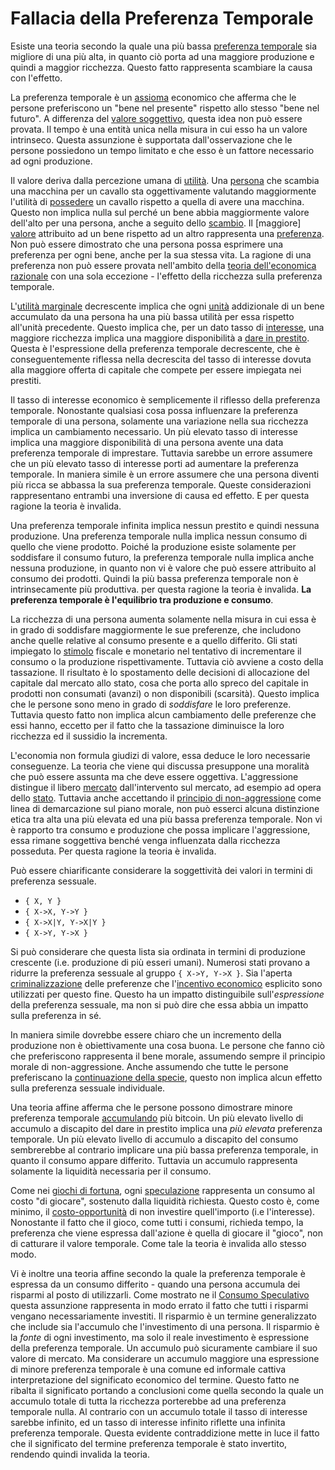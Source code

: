 # Fallacia della Preferenza Temporale



Esiste una teoria secondo la quale una più bassa [preferenza temporale]() sia migliore di una più alta, in quanto ciò porta ad una maggiore produzione e quindi a maggior ricchezza. Questo fatto rappresenta scambiare la causa con l'effetto.

La preferenza temporale è un [assioma]() economico che afferma che le persone preferiscono un "bene nel presente" rispetto allo stesso "bene nel futuro". A differenza del [valore soggettivo](), questa idea non può essere provata. Il tempo è una entità unica nella misura in cui esso ha un valore intrinseco. Questa assunzione è supportata dall'osservazione che le persone possiedono un tempo limitato e che esso è un fattore necessario ad ogni produzione.

Il valore deriva dalla percezione umana di [utilità](). Una [persona]() che scambia una macchina per un cavallo sta oggettivamente valutando maggiormente l'utilità di [possedere]() un cavallo rispetto a quella di avere una macchina. Questo non implica nulla sul perché un bene abbia maggiormente valore dell'alto per una persona, anche a seguito dello [scambio](). Il [maggiore] [valore]() attribuito ad un bene rispetto ad un altro rappresenta una [preferenza](). Non può essere dimostrato che una persona possa esprimere una preferenza per ogni bene, anche per la sua stessa vita. La ragione di una preferenza non può essere provata nell'ambito della [teoria dell'economica razionale]() con una sola eccezione - l'effetto della ricchezza sulla preferenza temporale.

L'[utilità marginale]() decrescente implica che ogni [unità]() addizionale di un bene accumulato da una persona ha una più bassa utilità per essa rispetto all'unità precedente. Questo implica che, per un dato tasso di [interesse](), una maggiore ricchezza implica una maggiore disponibilità a [dare in prestito](). Questa è l'espressione della preferenza temporale decrescente, che è conseguentemente riflessa nella decrescita del tasso di interesse dovuta alla maggiore offerta di capitale che compete per essere impiegata nei prestiti.

Il tasso di interesse economico è semplicemente il riflesso della preferenza temporale. Nonostante qualsiasi cosa possa influenzare la preferenza temporale di una persona, solamente una variazione nella sua ricchezza implica un cambiamento necessario. Un più elevato tasso di interesse implica una maggiore disponibilità di una persona avente una data preferenza temporale di imprestare. Tuttavia sarebbe un errore assumere che un più elevato tasso di interesse porti ad aumentare la preferenza temporale. In maniera simile è un errore assumere che una persona diventi più ricca se abbassa la sua preferenza temporale. Queste considerazioni rappresentano entrambi una inversione di causa ed effetto. E per questa ragione la teoria è invalida.

Una preferenza temporale infinita implica nessun prestito e quindi nessuna produzione. Una preferenza temporale nulla implica nessun consumo di quello che viene prodotto. Poiché la produzione esiste solamente per soddisfare il consumo futuro, la preferenza temporale nulla implica anche nessuna produzione, in quanto non vi è valore che può essere attribuito al consumo dei prodotti. Quindi la più bassa preferenza temporale non è intrinsecamente più produttiva. per questa ragione la teoria è invalida. **La preferenza temporale è l'equilibrio tra produzione e consumo**.

La ricchezza di una persona aumenta solamente nella misura in cui essa è in grado di soddisfare maggiormente le sue preferenze, che includono anche quelle relative al consumo presente e a quello differito. Gli stati impiegato lo [stimolo]() fiscale e monetario nel tentativo di incrementare il consumo o la produzione rispettivamente. Tuttavia ciò avviene a costo della tassazione. Il risultato è lo spostamento delle decisioni di allocazione del capitale dal mercato allo stato, cosa che porta allo spreco del capitale in prodotti non consumati (avanzi) o non disponibili (scarsità). Questo implica che le persone sono meno in grado di _soddisfare_ le loro preferenze. Tuttavia questo fatto non implica alcun cambiamento delle preferenze che essi hanno, eccetto per il fatto che la tassazione diminuisce la loro ricchezza ed il sussidio la incrementa.

 L'economia non formula giudizi di valore, essa deduce le loro necessarie conseguenze. La teoria che viene qui discussa presuppone una moralità che può essere assunta ma che deve essere oggettiva. L'aggressione distingue il libero [mercato]() dall'intervento sul mercato, ad esempio ad opera dello [stato](). Tuttavia anche accettando il [principio di non-aggressione]() come linea di demarcazione sul piano morale, non può esserci alcuna distinzione etica tra alta una più elevata ed una più bassa preferenza temporale. Non vi è rapporto tra consumo e produzione che possa implicare l'aggressione, essa rimane soggettiva benché venga influenzata dalla ricchezza posseduta. Per questa ragione la teoria è invalida.

Può essere chiarificante considerare la soggettività dei valori in termini di preferenza sessuale.

- `{ X, Y }`
- `{ X->X, Y->Y }`
- `{ X->X|Y, Y->X|Y }`
- `{ X->Y, Y->X }`

Si può considerare che questa lista sia ordinata in termini di produzione crescente (i.e. produzione di più esseri umani). Numerosi stati provano a ridurre la preferenza sessuale al gruppo `{ X->Y, Y->X }`. Sia l'aperta [criminalizzazione]() delle preferenze che l'[incentivo economico]() esplicito sono utilizzati per questo fine. Questo ha un impatto distinguibile sull'_espressione_ della preferenza sessuale, ma non si può dire che essa abbia un impatto sulla preferenza in sé.

In maniera simile dovrebbe essere chiaro che un incremento della produzione non è obiettivamente una cosa buona. Le persone che fanno ciò che preferiscono rappresenta il bene morale, assumendo sempre il principio morale di non-aggressione. Anche assumendo che tutte le persone preferiscano la [continuazione della specie](), questo non implica alcun effetto sulla preferenza sessuale individuale.

Una teoria affine afferma che le persone possono dimostrare minore preferenza temporale [accumulando]() più bitcoin. Un più elevato livello di accumulo a discapito del dare in prestito implica una _più elevata_ preferenza temporale. Un più elevato livello di accumulo a discapito del consumo sembrerebbe al contrario implicare una più bassa preferenza temporale, in quanto il consumo appare differito. Tuttavia un accumulo rappresenta solamente la liquidità necessaria per il consumo.

Come nei [giochi di fortuna](), ogni [speculazione]() rappresenta un consumo al costo "di giocare", sostenuto dalla liquidità richiesta. Questo costo è, come minimo, il [costo-opportunità]() di non investire quell'importo (i.e l'interesse). Nonostante il fatto che il gioco, come tutti i consumi, richieda tempo, la preferenza che viene espressa dall'azione è quella di giocare il "gioco", non di catturare il valore temporale. Come tale la teoria è invalida allo stesso modo.

Vi è inoltre una teoria affine secondo la quale la preferenza temporale è espressa da un consumo differito - quando una persona accumula dei risparmi al posto di utilizzarli. Come mostrato ne il [Consumo Speculativo]() questa assunzione rappresenta in modo errato il fatto che tutti i risparmi vengano necessariamente investiti.  Il risparmio è un termine generalizzato che include sia l'accumulo che l'investimento di una persona. Il risparmio è la _fonte_ di ogni investimento, ma solo il reale investimento è espressione della preferenza temporale. Un accumulo può sicuramente cambiare il suo valore di mercato. Ma considerare un accumulo maggiore una espressione di minore preferenza temporale è una comune ed informale cattiva interpretazione del significato economico del termine. Questo fatto ne ribalta il significato portando a conclusioni come quella secondo la quale un accumulo totale di tutta la ricchezza porterebbe ad una preferenza temporale nulla. Al contrario con un accumulo totale il tasso di interesse sarebbe infinito, ed un tasso di interesse infinito riflette una infinita preferenza temporale. Questa evidente contraddizione mette in luce il fatto che il significato del termine preferenza temporale è stato invertito, rendendo quindi invalida la teoria.